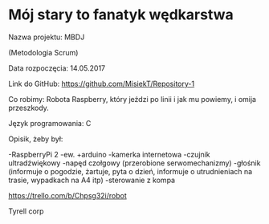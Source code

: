 # Mój stary to fanatyk wędkarstwa
Nazwa projektu: MBDJ

(Metodologia Scrum)

Data rozpoczęcia: 14.05.2017

Link do GitHub: https://github.com/MisiekT/Repository-1

Co robimy: Robota Raspberry, który jeździ po linii i jak mu powiemy, i omija przeszkody. 

Język programowania: C

Opisik, żeby był:

-RaspberryPi 2
-ew. +arduino
-kamerka internetowa
-czujnik ultradźwiękowy
-napęd  czołgowy (przerobione serwomechanizmy)
-głośnik (informuje o pogodzie, żartuje, pyta o dzień, informuje o utrudnieniach na trasie, wypadkach na A4 itp)
-sterowanie z kompa

https://trello.com/b/Chpsg32i/robot


Tyrell corp
